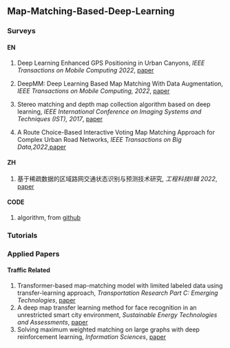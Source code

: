 ## Map-Matching-Based-Deep-Learning

### Surveys
#### EN
1. Deep Learning Enhanced GPS Positioning in Urban Canyons, *IEEE Transactions on Mobile Computing 2022*, [paper](https://ieeexplore.ieee.org/document/9896986)

5. DeepMM: Deep Learning Based Map Matching With Data Augmentation, *IEEE Transactions on Mobile Computing, 2022*, [paper](https://ieeexplore.ieee.org/document/9288879)
6. Stereo matching and depth map collection algorithm based on deep learning, *IEEE International Conference on Imaging Systems and Techniques (IST), 2017*, [paper](https://ieeexplore.ieee.org/document/8261504)
7. A Route Choice-Based Interactive Voting Map Matching Approach for Complex Urban Road Networks, *IEEE Transactions on Big Data,2022*,[paper](https://www.computer.org/csdl/journal/bd/2022/05/09347692/1qWHcWcel8I)

#### ZH
1. 基于稀疏数据的区域路网交通状态识别与预测技术研究, *工程科技Ⅱ辑 2022*, [paper](https://kns.cnki.net/KCMS/detail/detail.aspx?dbname=CDFDLAST2022&filename=1021868718.nh)


#### CODE
1. algorithm, from [github](https://github.com/cyang-kth/fmm)


### Tutorials



### Applied Papers

#### Traffic Related
1. Transformer-based map-matching model with limited labeled data using transfer-learning approach, *Transportation Research Part C: Emerging Technologies*, [paper](https://doi.org/10.1016/j.trc.2022.103668)
2. A deep map transfer learning method for face recognition in an unrestricted smart city environment, *Sustainable Energy Technologies and Assessments*, [paper](https://doi.org/10.1016/j.seta.2022.102207)
3. Solving maximum weighted matching on large graphs with deep reinforcement learning, *Information Sciences*, [paper](https://doi.org/10.1016/j.ins.2022.10.021)
